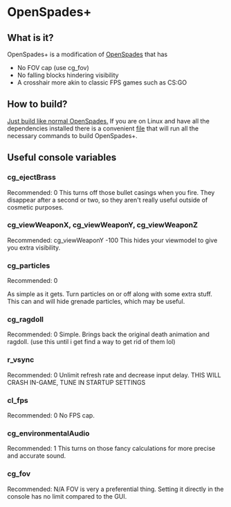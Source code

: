 # OpenSpades+

## What is it?
OpenSpades+ is a modification of [OpenSpades](https://github.com/yvt/openspades) that has

* No FOV cap (use cg_fov)
* No falling blocks hindering visibility
* A crosshair more akin to classic FPS games such as CS:GO

## How to build?
[Just build like normal OpenSpades.](https://github.com/yvt/openspades/wiki/Building)
If you are on Linux and have all the dependencies installed there is a convenient [file](https://github.com/nonperforming/openspadesplus/blob/master/build.sh) that will run all the necessary commands to build OpenSpades+.

## Useful console variables
### cg_ejectBrass
Recommended: 0
This turns off those bullet casings when you fire. They disappear after a second or two, so they aren't really useful outside of cosmetic purposes.

### cg_viewWeaponX, cg_viewWeaponY, cg_viewWeaponZ
Recommended: cg_viewWeaponY -100
This hides your viewmodel to give you extra visibility.

### cg_particles
Recommended: 0

As simple as it gets. Turn particles on or off along with some extra stuff. This can and will hide grenade particles, which may be useful.

### cg_ragdoll
Recommended: 0
Simple. Brings back the original death animation and ragdoll. (use this until i get find a way to get rid of them lol)

### r_vsync
Recommended: 0
Unlimit refresh rate and decrease input delay. THIS WILL CRASH IN-GAME, TUNE IN STARTUP SETTINGS

### cl_fps
Recommended: 0
No FPS cap.

### cg_environmentalAudio
Recommended: 1
This turns on those fancy calculations for more precise and accurate sound.

### cg_fov
Recommended: N/A
FOV is very a preferential thing. Setting it directly in the console has no limit compared to the GUI.

